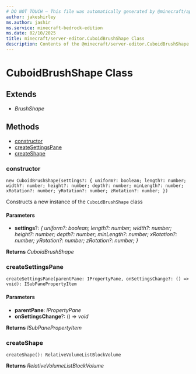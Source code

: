 ```yaml
---
# DO NOT TOUCH — This file was automatically generated by @minecraft/api-docs-generator, to report problems file an issue at https://github.com/Mojang/minecraft-scripting-libraries
author: jakeshirley
ms.author: jashir
ms.service: minecraft-bedrock-edition
ms.date: 02/10/2025
title: minecraft/server-editor.CuboidBrushShape Class
description: Contents of the @minecraft/server-editor.CuboidBrushShape class.
---
```

# CuboidBrushShape Class

## Extends
- *BrushShape*

## Methods
- [constructor](#(constructor))
- [createSettingsPane](#createsettingspane)
- [createShape](#createshape)

### **constructor**
`
new CuboidBrushShape(settings?: {
        uniform?: boolean;
        length?: number;
        width?: number;
        height?: number;
        depth?: number;
        minLength?: number;
        xRotation?: number;
        yRotation?: number;
        zRotation?: number;
    })
`

Constructs a new instance of the `CuboidBrushShape` class

#### **Parameters**
- **settings**?: *{
        uniform?: boolean;
        length?: number;
        width?: number;
        height?: number;
        depth?: number;
        minLength?: number;
        xRotation?: number;
        yRotation?: number;
        zRotation?: number;
    }*

**Returns** *CuboidBrushShape*

### **createSettingsPane**
`
createSettingsPane(parentPane: IPropertyPane, onSettingsChange?: () => void): ISubPanePropertyItem
`

#### **Parameters**
- **parentPane**: *IPropertyPane*
- **onSettingsChange**?: () => *void*

**Returns** *ISubPanePropertyItem*

### **createShape**
`
createShape(): RelativeVolumeListBlockVolume
`

**Returns** *RelativeVolumeListBlockVolume*
